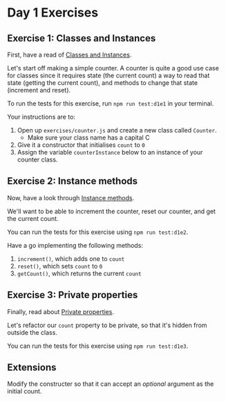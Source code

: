 # Day 1 Exercises

## Exercise 1: Classes and Instances

First, have a read of [Classes and Instances]().

Let's start off making a simple counter. A counter is quite a good use case for classes since it requires state (the current count) a way to read that state (getting the current count), and methods to change that state (increment and reset).

To run the tests for this exercise, run `npm run test:d1e1` in your terminal.

Your instructions are to:

1. Open up `exercises/counter.js` and create a new class called `Counter`. 
    - Make sure your class name has a capital C
2. Give it a constructor that initialises `count` to `0`
3. Assign the variable `counterInstance` below to an instance of your counter class.



## Exercise 2: Instance methods

Now, have a look through [Instance methods]().

We'll want to be able to increment the counter, reset our counter, and get the current count.

You can run the tests for this exercise using `npm run test:d1e2`.

Have a go implementing the following methods:

1. `increment()`, which adds one to `count`
2. `reset()`, which sets `count` to `0`
3. `getCount()`, which returns the current `count`


## Exercise 3: Private properties

Finally, read about [Private properties]().

Let's refactor our `count` property to be private, so that it's hidden from outside the class.

You can run the tests for this exercise using `npm run test:d1e3`.

## Extensions

Modify the constructer so that it can accept an _optional_ argument as the initial count.

